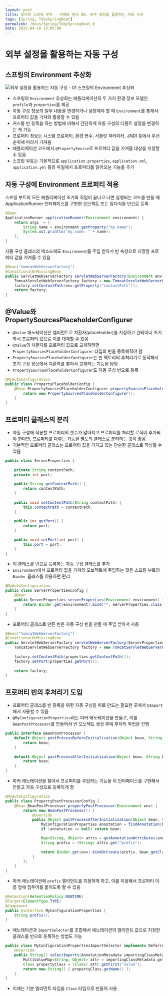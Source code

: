 ```yaml
---
layout: post
title: 토비의 스프링 부트 - 이해와 원리 08. 외부 설정을 활용하는 자동 구성
tags: [Spring, TobySpringBoot]
permalink: /docs/Spring/TobySpringBoot_8
date: 2022-04-18 23:05:00
---
```

# 외부 설정을 활용하는 자동 구성
## 스프링의 Environment 추상화
![외부 설정을 활용하는 자동 구성 - 01  스프링의 Environment 추상화](https://user-images.githubusercontent.com/52024566/233390547-c25e4cb2-c583-48b1-8cc2-915dbfded3d1.png)

- 스프링의 `Environment` 추상화는 애플리케이션의 두 가지 환경 정보 모델인 `profile`과 `properties`를 제공
- 자동 구성 정보의 일부 내용을 변경하거나 설정해야 할 때 `Environment`를 통해서 프로퍼티 값을 가져와 활용할 수 있음
- 커스톰 빈 등록을 하는 방법에 비해서 간단하게 자동 구성의 디폴트 설정을 변경하는 게 가능
- 프로퍼티 정보는 시스템 프로퍼티, 환경 변수, 서블릿 파라미터, JNDI 등에서 우선순위에 따라서 가져옴
- 애플리케이션 코드에서 `@PropertySource`로 프로퍼티 값을 가져올 대상을 지정할 수 있음
- 스프링 부트는 기본적으로 `application.properties`, `application.xml`, `application.yml` 등의 파일에서 프로퍼티를 읽어오는 기능을 추가
## 자동 구성에 Environment 프로퍼티 적용
스프링 부트의 모든 애플리케이션 초기화 작업이 끝나고 나면 실행되는 코드를 만들 때 ApplicationRunner 인터페이스를 구현한 오브젝트 또는 람다식을 빈으로 등록

```java
@Bean
ApplicationRunner applicationRunner(Environment environment) {
    return args -> {
        String name = environment.getProperty("my.name");
        System.out.println("my.name: " + name);
    };
}
```

자동 구성 클래스의 메소드에도 `Environment`를 주입 받아서 빈 속성으로 지정할 프로퍼티 값을 가져올 수 있음

```java
@Bean("tomcatWebServerFactory")
@ConditionalOnMissingBean
public ServletWebServerFactory servletWebServerFactory(Environment env) {
    TomcatServletWebServerFactory factory = new TomcatServletWebServerFactory();
    factory.setContextPath(env.getProperty("contextPath"));
    return factory;
}
```
## @Value와 PropertySourcesPlaceholderConfigurer
- `@Value` 애노테이션은 엘리먼트로 치환자(placeholder)를 지정하고 컨테이너 초기화시 프로퍼티 값으로 이를 대체할 수 있음
- `@Value`의 치환자를 프로퍼티 값으로 교체하려면 `PropertySourcesPlaceholderConfigurer` 타입의 빈을 등록해줘야 함
- `PropertySourcesPlaceholderConfigurer`는 빈 팩토리의 후처리기로 동작해서 초기 구성 정보에서 치환자를 찾아서 교체하는 기능을 담당
- `PropertySourcesPlaceholderConfigurer`도 자동 구성 빈으로 등록

```java
@MyAutoConfiguration
public class PropertyPlaceholderConfig {
    @Bean PropertySourcesPlaceholderConfigurer propertySourcesPlaceholderConfigurer() {
        return new PropertySourcesPlaceholderConfigurer();
    }
}
```
## 프로퍼티 클래스의 분리
- 자동 구성에 적용할 프로퍼티의 갯수가 많아지고 프로퍼티를 처리할 로직이 추가되야 한다면, 프로퍼티를 다루는 기능을 별도의 클래스로 분리하는 것이 좋음
- 기본적인 프로퍼티 클래스는 프로퍼티 값을 가지고 있는 단순한 클래스로 작성할 수 있음

```java
public class ServerProperties {
  
    private String contextPath;
    private int port;
  
    public String getContextPath() {
        return contextPath;
    }
  
    public void setContextPath(String contextPath) {
        this.contextPath = contextPath;
    }
  
    public int getPort() {
        return port;
    }
  
    public void setPort(int port) {
        this.port = port;
    }
}
```

- 이 클래스를 빈으로 등록하는 자동 구성 클래스를 추가
- `Environment`에서 프로퍼티 값을 가져와 오브젝트에 주입하는 것은 스프링 부트의 `Binder` 클래스를 이용하면 편리

```java
@MyAutoConfiguration
public class ServerPropertiesConfig {
    @Bean
    public ServerProperties serverProperties(Environment environment) {
        return Binder.get(environment).bind("", ServerProperties.class).get();
    }
}
```

- 프로퍼티 클래스로 만든 빈은 자동 구성 빈을 만들 때 주입 받아서 사용

```java
@Bean("tomcatWebServerFactory")
@ConditionalOnMissingBean
public ServletWebServerFactory servletWebServerFactory(ServerProperties properties) {
    TomcatServletWebServerFactory factory = new TomcatServletWebServerFactory();
  
    factory.setContextPath(properties.getContextPath());
    factory.setPort(properties.getPort());
  
    return factory;
}
```
## 프로퍼티 빈의 후처리기 도입
- 프로퍼티 클래스를 빈 등록을 위한 자동 구성을 따로 만드는 필요한 곳에서 `@Import`해서 사용할 수 있음
- `@MyConfigurationProperties`라는 마커 애노테이션을 만들고, 이를 `BeanPostProcessor`를 만들어서 빈 오브젝트 생성 후에 후처리 작업을 진행

```java
public interface BeanPostProcessor {
    default Object postProcessBeforeInitialization(Object bean, String beanName) throws BeansException {
        return bean;
    }
  
    default Object postProcessAfterInitialization(Object bean, String beanName) throws BeansException {
        return bean;
    }
}
```

- 마커 애노테이션을 찾아서 프로퍼티를 주입하는 기능을 이 인터페이스를 구현해서 만들고 자동 구성으로 등록되게 함

```java
@MyAutoConfiguration
public class PropertyPostProcessorConfig {
    @Bean BeanPostProcessor propertyPostProcessor(Environment env) {
        return new BeanPostProcessor() {
            @Override
            public Object postProcessAfterInitialization(Object bean, String beanName) throws BeansException {
                MyConfigurationProperties annotation = findAnnotation(bean.getClass(), MyConfigurationProperties.class);
                if (annotation == null) return bean;

                Map<String, Object> attrs = getAnnotationAttributes(annotation);
                String prefix = (String) attrs.get("prefix");
              
                return Binder.get(env).bindOrCreate(prefix, bean.getClass());
            }
        };
    }
}
```

- 마커 애노테이션에 `prefix` 엘리먼트를 지정하게 하고, 이를 이용해서 프로퍼티 이름 앞에 접두어를 붙이도록 할 수 있음

```java
@Retention(RetentionPolicy.RUNTIME)
@Target(ElementType.TYPE)
@Component
public @interface MyConfigurationProperties {
    String prefix();
}
```

- 애노테이션과 `ImportSelector`를 조합해서 애노테이션의 엘리먼트 값으로 지정한 클래스를 빈으로 등록하는 방법도 가능

```java
public class MyConfigurationPropertiesImportSelector implements DeferredImportSelector {
    @Override
    public String[] selectImports(AnnotationMetadata importingClassMetadata) {
        MultiValueMap<String, Object> attr = importingClassMetadata.getAllAnnotationAttributes(EnableMyConfigurationProperties.class.g
        Class propertyClass = (Class) attr.getFirst("value");
        return new String[] { propertyClass.getName() };
    }
}
```

- 이때는 기본 엘리먼트 타입을 `Class` 타입으로 만들어 사용